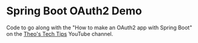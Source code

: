 # Spring Boot OAuth2 Demo
Code to go along with the "How to make an OAuth2 app with Spring Boot" on the [Theo's Tech Tips](https://youtube.com/theostechtips) YouTube channel.